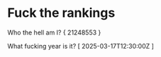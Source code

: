 # Fuck the rankings

Who the hell am I?
{ 21248553 }

What fucking year is it?
[ 2025-03-17T12:30:00Z ]
